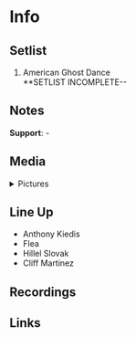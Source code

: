 # Info

## Setlist

1. American Ghost Dance
<br>**SETLIST INCOMPLETE--

## Notes

**Support**: -

## Media 

<details>
  <summary>Pictures</summary>
  <img alt="Flyer" title="Flyer" src="19851211f.jpg" height="200" />
</details>

## Line Up

* Anthony Kiedis
* Flea
* Hillel Slovak
* Cliff Martinez

## Recordings

## Links

